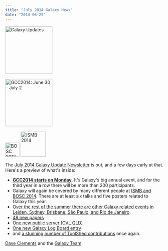```yaml
---
title: "July 2014 Galaxy News"
date: "2014-06-25"
---
```

<div class='right'>
<a href='/galaxy-updates/2014-07/'><img src="/src/images/logos/GalaxyUpdate200.png" alt="Galaxy Updates" width=150 /></a><br /><br /> <a href='/galaxy-updates/2014-07/#gcc2014-june-30---july-2-baltimore'><img src="/src/images/logos/GCC2014LogoWide200.png" alt="GCC2014: June 30 - July 2" width="150" /></a><br /><br />
<a href='/galaxy-updates/2014-07/#galaxy--isbmb-and-bosc-2014'><img src="/src/images/logos/BOSC_logo.png" alt="BOSC 2013" height="45" /></a>
<a href='/galaxy-updates/2014-07/#galaxy--isbmb-and-bosc-2014'><img src="/src/images/logos/ISMB2014LogoRound.png" alt="ISMB 2014" height="80" /></a>
</div>

The [July 2014 Galaxy Update Newsletter](/galaxy-updates/2014-07/) is out, and a few days early at that.  Here's a preview of what's inside:
 
* **[GCC2014 starts on Monday](/galaxy-updates/2014-07/#gcc2014-june-30---july-2-baltimore)**.  It's Galaxy's big annual event, and for the third year in a row there will be more than 200 participants.
* Galaxy will again be covered by many different people at [ISMB and BOSC 2014](/galaxy-updates/2014-07/#galaxy--isbmb-and-bosc-2014).  There are at least six talks and five posters related to Galaxy this year.
* [Over the rest of the summer there are other Galaxy related events in Leiden, Sydney, Brisbane, São Paulo, and Rio de Janeiro](/galaxy-updates/2014-07/#other-events).
* [48 new papers](/galaxy-updates/2014-07/#new-papers)
* [One new public server (GVL QLD)](/galaxy-updates/2014-07/#new-public-servers)
* [One new Galaxy Log Board entry](/galaxy-updates/2014-07/#galaxy-community-hubs)
* and [a stunning number of ToolShed contributions](/galaxy-updates/2014-07/#toolshed-contributions) once again.

[Dave Clements](/people/dave-clements/) and the [Galaxy Team](/galaxy-team/)
